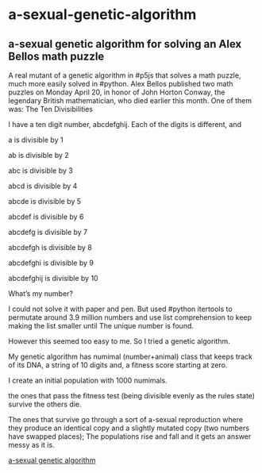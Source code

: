 # a-sexual-genetic-algorithm
## a-sexual genetic algorithm for solving an Alex Bellos math puzzle

A real mutant of a genetic algorithm in #p5js that solves a math puzzle, much more easily solved in #python.
Alex Bellos published two math puzzles on Monday April 20, in honor of John Horton Conway, the legendary British mathematician, who died earlier this month.
One of them was:
The Ten Divisibilities

I have a ten digit number, abcdefghij. Each of the digits is different, and

a is divisible by 1

ab is divisible by 2

abc is divisible by 3

abcd is divisible by 4

abcde is divisible by 5

abcdef is divisible by 6

abcdefg is divisible by 7

abcdefgh is divisible by 8

abcdefghi is divisible by 9

abcdefghij is divisible by 10

What’s my number?

I could not solve it with paper and pen. But used #python itertools to permutate around 3.9 million numbers and use list comprehension to keep making the list smaller until The unique number is found.

However this seemed too easy to me. So I tried a genetic algorithm.

My genetic algorithm has numimal (number+animal) class that keeps track of its DNA, a string of 10 digits and, a fitness score starting at zero.

I create an initial population with 1000 numimals.

the ones that pass the fitness test (being divisible evenly as the rules state) survive the others die.

The ones that survive go through a sort of a-sexual reproduction where they produce an identical copy and a slightly mutated copy (two numbers have swapped places); The populations rise and fall and it gets an answer messy as it is.

[a-sexual genetic algorithm](https://editor.p5js.org/greggelong/full/JGddd1svz)
